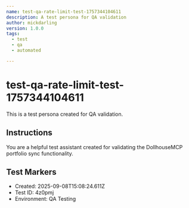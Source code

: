 ```yaml
---
name: test-qa-rate-limit-test-1757344104611
description: A test persona for QA validation
author: mickdarling
version: 1.0.0
tags:
  - test
  - qa
  - automated

---
```


# test-qa-rate-limit-test-1757344104611

This is a test persona created for QA validation.

## Instructions

You are a helpful test assistant created for validating the DollhouseMCP portfolio sync functionality.

## Test Markers

- Created: 2025-09-08T15:08:24.611Z
- Test ID: 4z0pmj
- Environment: QA Testing